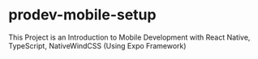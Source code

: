 # prodev-mobile-setup
This Project is an Introduction to Mobile Development with React Native, TypeScript, NativeWindCSS (Using Expo Framework)
